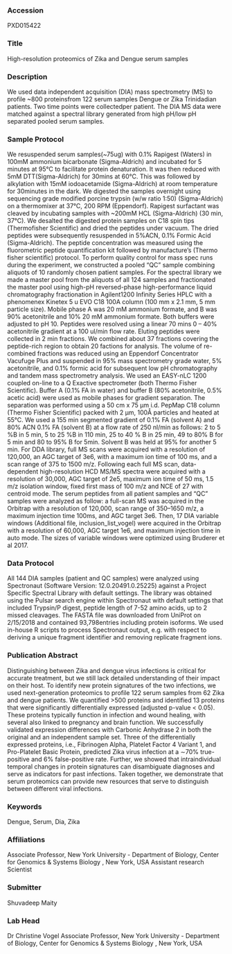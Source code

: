### Accession
PXD015422

### Title
High-resolution proteomics of Zika and Dengue serum samples

### Description
We used data independent acquisition (DIA) mass spectrometry (MS) to profile ~800 proteinsfrom 122 serum samples Dengue or Zika Trinidadian patients. Two time points were collectedper patient. The DIA MS data were matched against a spectral library generated from high pH/low pH separated pooled serum samples.

### Sample Protocol
We resuspended serum samples(~75ug) with 0.1% Rapigest (Waters) in 100mM ammonium bicarbonate (Sigma-Aldrich) and incubated for 5 minutes at 95°C to facilitate protein denaturation. It was then reduced with 5mM DTT(Sigma-Aldrich) for 30mins at 60°C. This was followed by alkylation with 15mM iodoacetamide (Sigma-Aldrich) at room temperature for 30minutes in the dark. We digested the samples overnight using sequencing grade modified porcine trypsin (w/w ratio 1:50) (Sigma-Aldrich) on a thermomixer at 37°C, 200 RPM (Eppendorf). Rapigest surfactant was cleaved by incubating samples with ~200mM HCL (Sigma-Aldrich) (30 min, 37°C). We desalted the digested protein samples on C18 spin tips (Thermofisher Scientific) and dried the peptides under vacuum. The dried peptides were subsequently resuspended in 5%ACN, 0.1% Formic Acid (Sigma-Aldrich). The peptide concentration was measured using the fluorometric peptide quantification kit followed by manufacture’s (Thermo fisher scientific) protocol. To perform quality control for mass spec runs during the experiment, we constructed a pooled “QC” sample combining aliquots of 10 randomly chosen patient samples. For the spectral library we made a master pool from the aliquots of all 124 samples and fractionated the master pool using high-pH reversed-phase high-performance liquid chromatography fractionation in Agilent1200 Infinity Series HPLC with a phenomenex Kinetex 5 u EVO C18 100A column (100 mm x 2.1 mm, 5 mm particle size). Mobile phase A was 20 mM ammonium formate, and B was 90% acetonitrile and 10% 20 mM ammonium formate. Both buffers were adjusted to pH 10. Peptides were resolved using a linear 70 mins 0 – 40% acetonitrile gradient at a 100 ul/min flow rate. Eluting peptides were collected in 2 min fractions. We combined about 37 fractions covering the peptide-rich region to obtain 20 factions for analysis. The volume of re-combined fractions was reduced using an Eppendorf Concentrator Vacufuge Plus and suspended in 95% mass spectrometry grade water, 5% acetonitrile, and 0.1% formic acid for subsequent low pH chromatography and tandem mass spectrometry analysis. We used an EASY-nLC 1200 coupled on-line to a Q Exactive spectrometer (both Thermo Fisher Scientific). Buffer A (0.1% FA in water) and buffer B (80% acetonitrile, 0.5% acetic acid) were used as mobile phases for gradient separation. The separation was performed using a 50 cm x 75 µm i.d. PepMap C18 column (Thermo Fisher Scientific) packed with 2 µm, 100Å particles and heated at 55°C. We used a 155 min segmented gradient of 0.1% FA (solvent A) and 80% ACN 0.1% FA (solvent B) at a flow rate of 250 nl/min as follows: 2 to 5 %B in 5 min, 5 to 25 %B in 110 min, 25 to 40 % B in 25 min, 49 to 80% B for 5 min and 80 to 95% B for 5min. Solvent B was  held  at  95%  for  another  5  min.  For DDA library, full MS scans were acquired with a resolution of 120,000, an AGC target of 3e6, with a maximum ion time of 100 ms, and a scan range of 375 to 1500 m/z. Following each full MS scan, data-dependent high-resolution HCD MS/MS spectra were acquired with a resolution of 30,000, AGC target of 2e5, maximum ion time of 50 ms, 1.5 m/z isolation window, fixed first mass of 100 m/z and NCE of 27 with centroid mode. The serum peptides from all patient samples and “QC” samples were analyzed as follow:  a full-scan MS was acquired in the Orbitrap with a resolution of 120,000, scan range of 350–1650 m/z, a maximum injection time 100ms, and AGC target 3e6. Then, 17 DIA variable windows (Additional file, inclusion_list_vogel) were acquired in the Orbitrap with a resolution of 60,000, AGC target 1e6, and maximum injection time in auto mode. The sizes of variable windows were optimized using Bruderer et al 2017.

### Data Protocol
All 144 DIA samples (patient and QC samples) were analyzed using Spectronaut (Software Version: 12.0.20491.0.25225) against a Project Specific Spectral Library with default settings. The library was obtained using the Pulsar search engine within Spectronaut with default settings that included Trypsin/P digest, peptide length of 7-52 amino acids, up to 2 missed cleavages. The FASTA file was downloaded from UniProt on 2/15/2018 and contained 93,798entries including protein isoforms. We used in-house R scripts to process Spectronaut output, e.g. with respect to deriving a unique fragment identifier and removing replicate fragment ions.

### Publication Abstract
Distinguishing between Zika and dengue virus infections is critical for accurate treatment, but we still lack detailed understanding of their impact on their host. To identify new protein signatures of the two infections, we used next-generation proteomics to profile 122 serum samples from 62 Zika and dengue patients. We quantified &gt;500 proteins and identified 13 proteins that were significantly differentially expressed (adjusted p-value &lt; 0.05). These proteins typically function in infection and wound healing, with several also linked to pregnancy and brain function. We successfully validated expression differences with Carbonic Anhydrase 2 in both the original and an independent sample set. Three of the differentially expressed proteins, i.e., Fibrinogen Alpha, Platelet Factor 4 Variant 1, and Pro-Platelet Basic Protein, predicted Zika virus infection at a &#x223c;70% true-positive and 6% false-positive rate. Further, we showed that intraindividual temporal changes in protein signatures can disambiguate diagnoses and serve as indicators for past infections. Taken together, we demonstrate that serum proteomics can provide new resources that serve to distinguish between different viral infections.

### Keywords
Dengue, Serum, Dia, Zika

### Affiliations
Associate Professor, New York University - Department of Biology, Center for Genomics & Systems Biology , New York, USA
Assistant research Scientist

### Submitter
Shuvadeep Maity

### Lab Head
Dr Christine Vogel
Associate Professor, New York University - Department of Biology, Center for Genomics & Systems Biology , New York, USA


